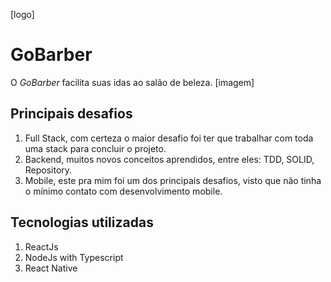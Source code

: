 [logo]
# GoBarber
O *GoBarber* facilita suas idas ao salão de beleza.
[imagem]
## Principais desafios
  1. Full Stack, com certeza o maior desafio foi ter que trabalhar com toda uma stack para concluir o projeto.
  2. Backend, muitos novos conceitos aprendidos, entre eles: TDD, SOLID, Repository. 
  3. Mobile, este pra mim foi um dos principais desafios, visto que não tinha o mínimo contato com desenvolvimento mobile.
## Tecnologias utilizadas
  1. ReactJs
  2. NodeJs with Typescript
  3. React Native 